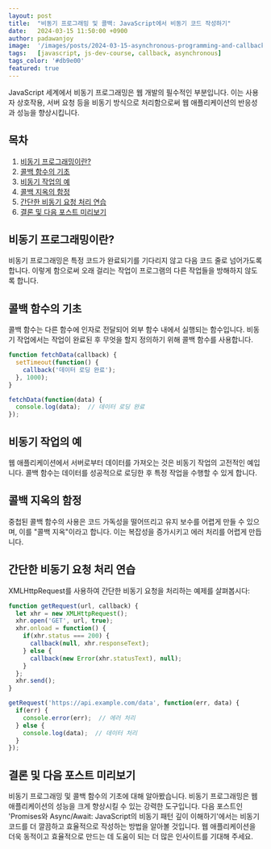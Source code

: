 ```yaml
---
layout: post
title:  "비동기 프로그래밍 및 콜백: JavaScript에서 비동기 코드 작성하기"
date:   2024-03-15 11:50:00 +0900
author: padawanjoy
image:  '/images/posts/2024-03-15-asynchronous-programming-and-callbacks-writing-asynchronous-code-in-javascript/01.webp'
tags:   [javascript, js-dev-course, callback, asynchronous]
tags_color: '#db9e00'
featured: true
---
```

JavaScript 세계에서 비동기 프로그래밍은 웹 개발의 필수적인 부분입니다. 이는 사용자 상호작용, 서버 요청 등을 비동기 방식으로 처리함으로써 웹 애플리케이션의 반응성과 성능을 향상시킵니다.

## 목차
1. [비동기 프로그래밍이란?](#비동기-프로그래밍이란)
2. [콜백 함수의 기초](#콜백-함수의-기초)
3. [비동기 작업의 예](#비동기-작업의-예)
4. [콜백 지옥의 함정](#콜백-지옥의-함정)
5. [간단한 비동기 요청 처리 연습](#간단한-비동기-요청-처리-연습)
6. [결론 및 다음 포스트 미리보기](#결론-및-다음-포스트-미리보기)

## 비동기 프로그래밍이란?
비동기 프로그래밍은 특정 코드가 완료되기를 기다리지 않고 다음 코드 줄로 넘어가도록 합니다. 이렇게 함으로써 오래 걸리는 작업이 프로그램의 다른 작업들을 방해하지 않도록 합니다.

## 콜백 함수의 기초
콜백 함수는 다른 함수에 인자로 전달되어 외부 함수 내에서 실행되는 함수입니다. 비동기 작업에서는 작업이 완료된 후 무엇을 할지 정의하기 위해 콜백 함수를 사용합니다.

```javascript
function fetchData(callback) {
  setTimeout(function() {
    callback('데이터 로딩 완료');
  }, 1000);
}

fetchData(function(data) {
  console.log(data);  // 데이터 로딩 완료
});
```

## 비동기 작업의 예
웹 애플리케이션에서 서버로부터 데이터를 가져오는 것은 비동기 작업의 고전적인 예입니다. 콜백 함수는 데이터를 성공적으로 로딩한 후 특정 작업을 수행할 수 있게 합니다.

## 콜백 지옥의 함정
중첩된 콜백 함수의 사용은 코드 가독성을 떨어뜨리고 유지 보수를 어렵게 만들 수 있으며, 이를 "콜백 지옥"이라고 합니다. 이는 복잡성을 증가시키고 에러 처리를 어렵게 만듭니다.

## 간단한 비동기 요청 처리 연습
XMLHttpRequest를 사용하여 간단한 비동기 요청을 처리하는 예제를 살펴봅시다:

```javascript
function getRequest(url, callback) {
  let xhr = new XMLHttpRequest();
  xhr.open('GET', url, true);
  xhr.onload = function() {
    if(xhr.status === 200) {
      callback(null, xhr.responseText);
    } else {
      callback(new Error(xhr.statusText), null);
    }
  };
  xhr.send();
}

getRequest('https://api.example.com/data', function(err, data) {
  if(err) {
    console.error(err);  // 에러 처리
  } else {
    console.log(data);  // 데이터 처리
  }
});
```

## 결론 및 다음 포스트 미리보기
비동기 프로그래밍 및 콜백 함수의 기초에 대해 알아봤습니다. 비동기 프로그래밍은 웹 애플리케이션의 성능을 크게 향상시킬 수 있는 강력한 도구입니다. 다음 포스트인 'Promises와 Async/Await: JavaScript의 비동기 패턴 깊이 이해하기'에서는 비동기 코드를 더 깔끔하고 효율적으로 작성하는 방법을 알아볼 것입니다. 웹 애플리케이션을 더욱 동적이고 효율적으로 만드는 데 도움이 되는 더 많은 인사이트를 기대해 주세요.